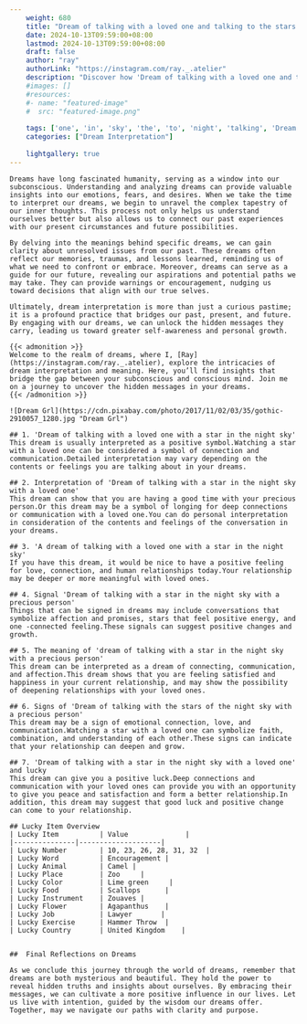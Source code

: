 ```yaml
---
    weight: 680
    title: "Dream of talking with a loved one and talking to the stars in the night sky"  # Assuming 'title' column exists
    date: 2024-10-13T09:59:00+08:00
    lastmod: 2024-10-13T09:59:00+08:00
    draft: false
    author: "ray"
    authorLink: "https://instagram.com/ray._.atelier"
    description: "Discover how 'Dream of talking with a loved one and talking to the stars in the night sky' can interpret your future and uncover its significant meanings in your life."
    #images: []
    #resources:
    #- name: "featured-image"
    #  src: "featured-image.png"
    
    tags: ['one', 'in', 'sky', 'the', 'to', 'night', 'talking', 'Dream', 'a', 'loved', 'and', 'of', 'stars', 'with']
    categories: ["Dream Interpretation"]
    
    lightgallery: true
---
```

    
    Dreams have long fascinated humanity, serving as a window into our subconscious. Understanding and analyzing dreams can provide valuable insights into our emotions, fears, and desires. When we take the time to interpret our dreams, we begin to unravel the complex tapestry of our inner thoughts. This process not only helps us understand ourselves better but also allows us to connect our past experiences with our present circumstances and future possibilities.
    
    By delving into the meanings behind specific dreams, we can gain clarity about unresolved issues from our past. These dreams often reflect our memories, traumas, and lessons learned, reminding us of what we need to confront or embrace. Moreover, dreams can serve as a guide for our future, revealing our aspirations and potential paths we may take. They can provide warnings or encouragement, nudging us toward decisions that align with our true selves.
    
    Ultimately, dream interpretation is more than just a curious pastime; it is a profound practice that bridges our past, present, and future. By engaging with our dreams, we can unlock the hidden messages they carry, leading us toward greater self-awareness and personal growth.
    
    {{< admonition >}}
    Welcome to the realm of dreams, where I, [Ray](https://instagram.com/ray._.atelier), explore the intricacies of dream interpretation and meaning. Here, you’ll find insights that bridge the gap between your subconscious and conscious mind. Join me on a journey to uncover the hidden messages in your dreams.
    {{< /admonition >}}
    
    ![Dream Grl](https://cdn.pixabay.com/photo/2017/11/02/03/35/gothic-2910057_1280.jpg "Dream Grl")
    
    ## 1. 'Dream of talking with a loved one with a star in the night sky'
    This dream is usually interpreted as a positive symbol.Watching a star with a loved one can be considered a symbol of connection and communication.Detailed interpretation may vary depending on the contents or feelings you are talking about in your dreams.
    
    ## 2. Interpretation of 'Dream of talking with a star in the night sky with a loved one'
    This dream can show that you are having a good time with your precious person.Or this dream may be a symbol of longing for deep connections or communication with a loved one.You can do personal interpretation in consideration of the contents and feelings of the conversation in your dreams.
    
    ## 3. 'A dream of talking with a loved one with a star in the night sky'
    If you have this dream, it would be nice to have a positive feeling for love, connection, and human relationships today.Your relationship may be deeper or more meaningful with loved ones.
    
    ## 4. Signal 'Dream of talking with a star in the night sky with a precious person'
    Things that can be signed in dreams may include conversations that symbolize affection and promises, stars that feel positive energy, and one -connected feeling.These signals can suggest positive changes and growth.
    
    ## 5. The meaning of 'dream of talking with a star in the night sky with a precious person'
    This dream can be interpreted as a dream of connecting, communication, and affection.This dream shows that you are feeling satisfied and happiness in your current relationship, and may show the possibility of deepening relationships with your loved ones.
    
    ## 6. Signs of 'Dream of talking with the stars of the night sky with a precious person'
    This dream may be a sign of emotional connection, love, and communication.Watching a star with a loved one can symbolize faith, combination, and understanding of each other.These signs can indicate that your relationship can deepen and grow.
    
    ## 7. 'Dream of talking with a star in the night sky with a loved one' and lucky
    This dream can give you a positive luck.Deep connections and communication with your loved ones can provide you with an opportunity to give you peace and satisfaction and form a better relationship.In addition, this dream may suggest that good luck and positive change can come to your relationship.
    
    ## Lucky Item Overview
    | Lucky Item          | Value              |
    |---------------|--------------------|
    | Lucky Number        | 10, 23, 26, 28, 31, 32  |
    | Lucky Word          | Encouragement |
    | Lucky Animal        | Camel |
    | Lucky Place         | Zoo     |
    | Lucky Color         | Lime green     |
    | Lucky Food          | Scallops      |
    | Lucky Instrument    | Zouaves |
    | Lucky Flower        | Agapanthus    |
    | Lucky Job           | Lawyer       |
    | Lucky Exercise      | Hammer Throw  |
    | Lucky Country       | United Kingdom    |
    
    
    ##  Final Reflections on Dreams
    
    As we conclude this journey through the world of dreams, remember that dreams are both mysterious and beautiful. They hold the power to reveal hidden truths and insights about ourselves. By embracing their messages, we can cultivate a more positive influence in our lives. Let us live with intention, guided by the wisdom our dreams offer. Together, may we navigate our paths with clarity and purpose.
    